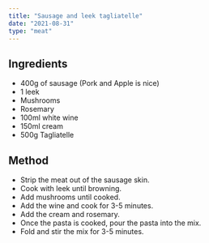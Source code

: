 ```yaml
---
title: "Sausage and leek tagliatelle"
date: "2021-08-31"
type: "meat"
---
```


## Ingredients

- 400g of sausage (Pork and Apple is nice)
- 1 leek
- Mushrooms
- Rosemary
- 100ml white wine
- 150ml cream
- 500g Tagliatelle

## Method

- Strip the meat out of the sausage skin.
- Cook with leek until browning.
- Add mushrooms until cooked.
- Add the wine and cook for 3-5 minutes.
- Add the cream and rosemary.
- Once the pasta is cooked, pour the pasta into the mix.
- Fold and stir the mix for 3-5 minutes.
